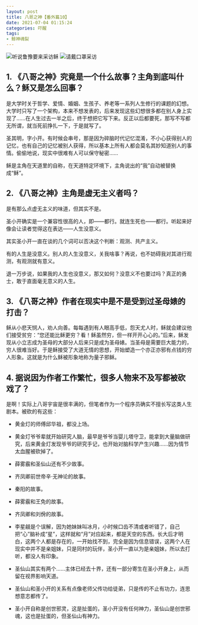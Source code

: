 ```yaml
---
layout: post
title: 八哥之神【番外篇10】
date: 2021-07-04 01:15:24
categories: 吓醒
tags:
- 鲸神魂裂
---
```

![听说鲁豫要来采访稣](/images/20190207-luyu.jpg)
![请戴口罩采访](/images/20200131-gauze-mask.png)

## 1. 《八哥之神》究竟是一个什么故事？主角到底叫什么？稣又是怎么回事？

是大学时关于哲学、爱情、婚姻、生孩子、养老等一系列人生修行的课题的幻想。大学时只写了一个架构，本来不想发表的，后来发现这些幻想很多都在别人身上实现了……在人生过去一半之后，终于想把它写下来。反正以后都要死，那写不写都无所谓，就当死前挣扎一下，于是就写了。

圣其明，字小开。有时候会串号，那是因为碎脑时代记忆混淆，不小心获得别人的记忆，也有自己的记忆被别人获得，所以基本上所有人都会莫名其妙知道别人的事情。偷偷地说，现实中很难有人可以保守秘密……

稣是主角在天道里的自称，在天道特定环境下，主角说出的“我”自动被替换成“稣”。

## 2. 《八哥之神》主角是虚无主义者吗？

是有那么点虚无主义的味道，但其实不是。

圣小开确实是一个兼容性很高的人，即——都行。就连生死也——都行。听起来好像会让读者觉得这在表达——人生没意义。

其实圣小开一直在谈的几个词可以否决这个判断：观测、共产主义。

有的人生是没意义。别人的人生没意义，关我啥事？再说，也不妨碍我对其进行观测，有观测就有意义。

退一万步说，如果我的人生也没意义，那又如何？没意义不也要过吗？真正的勇士，敢于直面毫无意义的人生。

## 3. 《八哥之神》作者在现实中是不是受到过圣母婊的打击？

稣从小悲天悯人，劝人向善。每每遇到有人眼高手低，怨天尤人时，稣就会建议他们接受贫穷：“您还能比稣更穷？看！稣虽然穷，但一样开开心心的。”后来，稣发现从小立志成为圣母的大部分人后来只是成为圣母婊。当圣母是需要巨大能力的，穷人很难当好。于是稣接受了大道无情的思想，开始塑造一个亦正亦邪有点钱的穷人形象。这就是为什么稣被形象地称为量子邪稣。

## 4. 据说因为作者工作繁忙，很多人物来不及写都被砍戏了？

是啊！实际上八哥宇宙是很丰满的，但笔者作为一个程序员确实不擅长写这类人生剧本。被砍的有这些：

- 黄金灯的师傅邱华祖，都没上场。

- 黄金灯爷爷辈就开始研究人脑，最早是爷爷当婴儿塔守卫，能拿到大量脑做研究，后来黄金灯发现爷爷的研究手记，也开始对脑科学产生兴趣……因为情节太血腥被砍掉了。

- 薛雾霰和圣仙山还有不少故事。

- 齐凤卿前世帝辛·无神论的故事。

- 秦阳的故事。

- 薛雾霰和王免的故事。

- 齐凤卿和刘佾的故事。

- 李星觎是个误解，因为她妹妹叫冰月，小时候口齿不清或者听错了，自己把“心”脑补成“星”，这样就和“月”对应起来，都是天空的东西。长大后才明白，这两个人都是存在的，一开始找不到，完全是因为信息错误，这两个人在现实中并不是亲姐妹，只是同村的玩伴，圣小开一直以为是亲姐妹，所以去打听，都没人有印象。

- 圣仙山其实有两个……主体已经去十界，还有一部分寄生在圣小开身上，从而留在视界影响天道。

- 圣仙山和圣小开的关系有点像老师父传功给徒弟，只是传的不止有功力，连思想意志都传了。

- 圣小开自称是创世邪灵，这是扯蛋的，圣小开没有任何神力，圣仙山是创世邪魂，这也是扯蛋的，但圣仙山有神力。